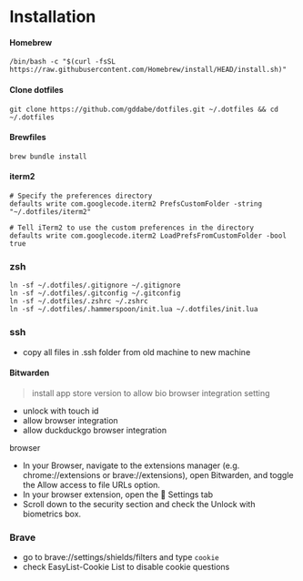 # Installation

#### Homebrew

```
/bin/bash -c "$(curl -fsSL https://raw.githubusercontent.com/Homebrew/install/HEAD/install.sh)"
```

#### Clone dotfiles

```
git clone https://github.com/gddabe/dotfiles.git ~/.dotfiles && cd ~/.dotfiles
```

#### Brewfiles

```
brew bundle install
```

#### iterm2

```
# Specify the preferences directory
defaults write com.googlecode.iterm2 PrefsCustomFolder -string "~/.dotfiles/iterm2"

# Tell iTerm2 to use the custom preferences in the directory
defaults write com.googlecode.iterm2 LoadPrefsFromCustomFolder -bool true
```

### zsh

```
ln -sf ~/.dotfiles/.gitignore ~/.gitignore
ln -sf ~/.dotfiles/.gitconfig ~/.gitconfig
ln -sf ~/.dotfiles/.zshrc ~/.zshrc
ln -sf ~/.dotfiles/.hammerspoon/init.lua ~/.dotfiles/init.lua
```

### ssh

- copy all files in .ssh folder from old machine to new machine

#### Bitwarden

> install app store version to allow bio browser integration
> setting

- unlock with touch id
- allow browser integration
- allow duckduckgo browser integration

browser

- In your Browser, navigate to the extensions manager (e.g. chrome://extensions or brave://extensions), open Bitwarden, and toggle the Allow access to file URLs option.
- In your browser extension, open the  Settings tab
- Scroll down to the security section and check the Unlock with biometrics box.

### Brave

- go to brave://settings/shields/filters and type `cookie`
- check EasyList-Cookie List to disable cookie questions
